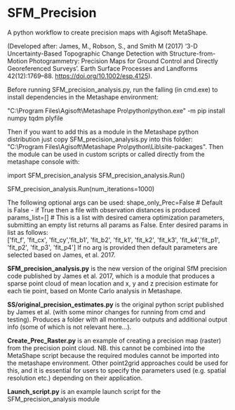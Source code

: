# SFM_Precision
A python workflow to create precision maps with Agisoft MetaShape.

(Developed after: James, M., Robson, S., and Smith M (2017) ‘3-D Uncertainty-Based Topographic Change Detection with Structure-from-Motion Photogrammetry: Precision Maps for Ground Control and Directly Georeferenced Surveys’. Earth Surface Processes and Landforms 42(12):1769–88. https://doi.org/10.1002/esp.4125).

Before running SFM_precision_analysis.py, run the falling (in cmd.exe) to install dependencies in the Metashape environment:

"C:\Program Files\Agisoft\Metashape Pro\python\python.exe" -m pip install numpy tqdm plyfile

Then if you want to add this as a module in the Metashape python distribution just copy SFM_precision_analysis.py into 
this folder: "C:\Program Files\Agisoft\Metashape Pro\python\Lib\site-packages". Then the module can be used in custom 
scripts or called directly from the metashape console with:

import SFM_precision_analysis
SFM_precision_analysis.Run()

SFM_precision_analysis.Run(num_iterations=1000)

The following optional args can be used:
shape_only_Prec=False # Default is False - if True then a file with observation distances is produced
params_list=[] # This is a list with desired camera optimization parameters, submitting an empty list returns all params
as False. Enter desired params in list as follows:  
['fit_f', 'fit_cx', 'fit_cy','fit_b1', 'fit_b2', 'fit_k1', 
'fit_k2', 'fit_k3', 'fit_k4','fit_p1', 'fit_p2', 'fit_p3', 'fit_p4']
If no arg is provided then default parameters are selected based on James, et al. 2017.

**SFM_precision_analysis.py** is the new version of the original SfM precision code published by James et al. 2017, which is a module that produces a sparse point cloud of mean location and x, y and z precision estimate for each tie point, based on Monte Carlo analysis in Metashape.

**SS/original_precision_estimates.py** is the original python script published by James et al. (with some minor changes for running from cmd and testing). Produces a folder with all montecarlo outputs and additional output info (some of which is not relevant here...).

**Create_Prec_Raster.py** is an example of creating a precision map (raster) from the precision point cloud. NB. this cannot be combined into the MetaShape script because the required modules cannot be imported into the metashape environment. Other point2grid approaches could be used for this, and it is essential for users to specify the parameters used (e.g. spatial resolution etc.) depending on their application.

**Launch_script.py** is an example launch script for the SFM_precision_analysis module

